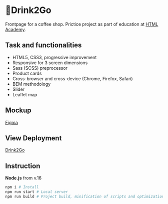 # 🥤Drink2Go

Frontpage for a coffee shop. Prictice project as part of education at [HTML Academy](https://github.com/htmlonelove).

## Task and functionalities

- HTML5, CSS3, progressive improvement
- Responsive for 3 screen dimensions
- Sass (SCSS) preprocessor
- Product cards
- Cross-browser and cross-device (Chrome, Firefox, Safari)
- BEM methodology
- Slider
- Leaflet map

## Mockup

[Figma](https://www.figma.com/file/wNMIkd2KlPF6CVUK3LOs4k/%D0%A4%D1%80%D0%BE%D0%BD%D1%82%D0%B5%D0%BD%D0%B4-%D0%93%D1%80%D0%B5%D0%B9%D0%B4%D0%B8%D1%80%D0%BE%D0%B2%D0%B0%D0%BD%D0%B8%D0%B5---Drink2Go-(Copy)?node-id=86%3A11851&t=cwnuamYggYEz2teG-1)

## View Deployment

[Drink2Go](https://afamarie.github.io/Drink2Go/build/)

## Instruction

**Node.js** from v.16 

```bash
npm i # Install
npm run start # Local server
npm run build # Project build, minification of scripts and optimization of images before deployment to prod
```
